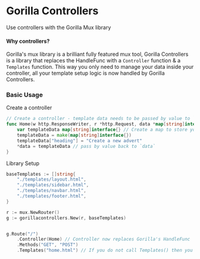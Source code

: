 # Gorilla Controllers
Use controllers with the Gorilla Mux library

#### Why controllers?
Gorilla's mux library is a brilliant fully featured mux tool, Gorilla Controllers is a library that replaces the HandleFunc
with a `Controller` function & a `Templates` function. This way you only need to manage your data inside your controller, 
all your template setup logic is now handled by Gorilla Controllers.

### Basic Usage


Create a controller
```go
// Create a controller - template data needs to be passed by value to `data *map[string]interface{}`
func Home(w http.ResponseWriter, r *http.Request, data *map[string]interface{}) {
    var templateData map[string]interface{} // Create a map to store your template data 
    templateData = make(map[string]interface{})
    templateData["heading"] = "Create a new advert"
    *data = templateData // pass by value back to `data`
}
```
Library Setup
```go
baseTemplates := []string{
    "./templates/layout.html",
    "./templates/sidebar.html",
    "./templates/navbar.html",
    "./templates/footer.html",
}

r := mux.NewRouter()
g := gorillacontrollers.New(r, baseTemplates)


g.Route("/")
    .Controller(Home) // Controller now replaces Gorilla's HandleFunc
    .Methods("GET", "POST")
    .Templates("home.html") // If you do not call Templates() then you must call Init() instead

```
